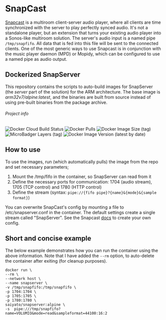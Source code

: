 # SnapCast
[Snapcast](https://github.com/badaix/snapcast) is a multiroom client-server audio player, where all clients are time synchronized with the server to play perfectly synced audio. It's not a standalone player, but an extension that turns your existing audio player into a Sonos-like multiroom solution. The server's audio input is a named pipe `/tmp/snapfifo`. All data that is fed into this file will be sent to the connected clients. One of the most generic ways to use Snapcast is in conjunction with the music player daemon (MPD) or Mopidy, which can be configured to use a named pipe as audio output.

## Dockerized SnapServer
This repository contains the scripts to auto-build images for SnapServer (the *server* part of the solution) for the ARM architecture. The base image is *arm32v7/alpine:latest*, and the binaries are built from source instead of using pre-built binaries from the package archive.

###### Project info
<img alt="Docker Cloud Build Status" src="https://img.shields.io/docker/cloud/build/saiyato/snapserver?style=flat-square">  <img alt="Docker Pulls" src="https://img.shields.io/docker/pulls/saiyato/snapserver?style=flat-square">  <img alt="Docker Image Size (tag)" src="https://img.shields.io/docker/image-size/saiyato/snapserver/alpine?style=flat-square">  <img alt="MicroBadger Layers (tag)" src="https://img.shields.io/microbadger/layers/saiyato/snapserver/alpine?style=flat-square">  <img alt="Docker Image Version (latest by date)" src="https://img.shields.io/docker/v/saiyato/snapserver?style=flat-square">

## How to use
To use the images, run (which automatically pulls) the image from the repo and set necessary parameters;
1. Mount the /tmp/fifo in the container, so SnapServer can read from it
2. Define the necessary ports for communication: 1704 (audio stream), 1705 (TCP control) and 1780 (HTTP control)
3. Define the stream (syntax: `pipe://{fifo pipe}?{name}&{mode}&{sample format}`)

You can overwrite SnapCast's config by mounting a file to /etc/snapserver.conf in the container. The default settings create a single stream called "SnapServer". See the Snapcast [docs](https://github.com/badaix/snapcast#configuration) to create your own config.

## Short and concise example
The below example demonstrates how you can run the container using the above information. Note that I have added the `--rm` option, to auto-delete the container after exiting (for cleanup purposes).

```
docker run \
--rm \
--network host \
--name snapserver \
-v /tmp/snapfifo:/tmp/snapfifo \
-p 1704:1704 \
-p 1705:1705 \
-p 1780:1780 \
saiyato/snapserver:alpine \
-s  pipe:///tmp/snapfifo?name=VOLUMIO&mode=read&sampleformat=44100:16:2
```
